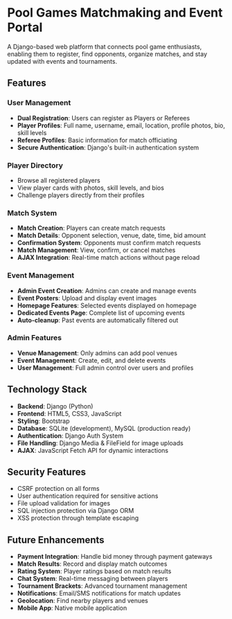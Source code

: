 # Pool Games Matchmaking and Event Portal

A Django-based web platform that connects pool game enthusiasts, enabling them to register, find opponents, organize matches, and stay updated with events and tournaments.

## Features

### User Management
- **Dual Registration**: Users can register as Players or Referees
- **Player Profiles**: Full name, username, email, location, profile photos, bio, skill levels
- **Referee Profiles**: Basic information for match officiating
- **Secure Authentication**: Django's built-in authentication system

### Player Directory
- Browse all registered players
- View player cards with photos, skill levels, and bios
- Challenge players directly from their profiles

### Match System
- **Match Creation**: Players can create match requests
- **Match Details**: Opponent selection, venue, date, time, bid amount
- **Confirmation System**: Opponents must confirm match requests
- **Match Management**: View, confirm, or cancel matches
- **AJAX Integration**: Real-time match actions without page reload

### Event Management
- **Admin Event Creation**: Admins can create and manage events
- **Event Posters**: Upload and display event images
- **Homepage Features**: Selected events displayed on homepage
- **Dedicated Events Page**: Complete list of upcoming events
- **Auto-cleanup**: Past events are automatically filtered out

### Admin Features
- **Venue Management**: Only admins can add pool venues
- **Event Management**: Create, edit, and delete events
- **User Management**: Full admin control over users and profiles

## Technology Stack

- **Backend**: Django (Python)
- **Frontend**: HTML5, CSS3, JavaScript 
- **Styling**: Bootstrap
- **Database**: SQLite (development), MySQL (production ready)
- **Authentication**: Django Auth System
- **File Handling**: Django Media & FileField for image uploads
- **AJAX**: JavaScript Fetch API for dynamic interactions

## Security Features

- CSRF protection on all forms
- User authentication required for sensitive actions
- File upload validation for images
- SQL injection protection via Django ORM
- XSS protection through template escaping



## Future Enhancements

- **Payment Integration**: Handle bid money through payment gateways
- **Match Results**: Record and display match outcomes
- **Rating System**: Player ratings based on match results
- **Chat System**: Real-time messaging between players
- **Tournament Brackets**: Advanced tournament management
- **Notifications**: Email/SMS notifications for match updates
- **Geolocation**: Find nearby players and venues
- **Mobile App**: Native mobile application


